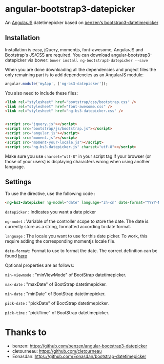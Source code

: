 # angular-bootstrap3-datepicker
An [AngularJS](http://angularjs.org/) datetimepicker based on [benzen's bootstrap3-datetimepicker](https://github.com/benzen/angular-bootstrap3-datepicker)

## Installation

Installation is easy, jQuery, momentjs, font-awesome, AngularJS and Bootstrap's JS/CSS are required.
You can download angular-bootstrap3-datepicker via bower:
`bower install ng-bootstrap3-datepicker --save`

When you are done downloading all the dependencies and project files the only remaining part is to add dependencies as an AngularJS module:

```javascript
angular.module('myApp', ['ng-bs3-datepicker']);
```

You also need to include these files:
```html
<link rel="stylesheet" href="bootstrap/css/bootstrap.css" />
<link rel="stylesheet" href="font-awesome.css" />
<link rel="stylesheet" href="ng-bs3-datepicker.css" />


<script src="jquery.js"></script>
<script src="bootstrap/js/bootstrap.js"></script>
<script src="angular.js"></script>
<script src="moment.js"></script>
<script src="moment-your-locale.js"></script>
<script src="ng-bs3-datepicker.js" charset="utf-8"></script>
```

Make sure you use `charset="utf-8"` in your script tag if your browser (or those of your users) is displaying characters wrong when using another language.

## Settings

To use the directive, use the following code :

```html
<ng-bs3-datepicker ng-model="date" language="zh-cn" date-format="YYYY-MM" min-viewmode="months" max-date="moment().format()" min-date="moment({y: 2000})" pick-date="true" pick-time="false"/>
```

`datepicker` : Indicates you want a date picker

`ng-model` : Variable of the controller scope to store the date. The date is currently store as a string, formatted according to date format.

`language` : The locale you want to use for this date picker. To work, this require adding the corresponding momentjs locale file.

`date-format`: Format to use to format the date. The correct definition can be found [here](http://momentjs.com/docs/#/displaying/format/)

Optional properties are as follows:

`min-viewmode` : "minViewMode" of BootStrap datetimepicker.

`max-date` : "maxDate" of BootStrap datetimepicker.

`min-date` : "minDate" of BootStrap datetimepicker.

`pick-date` : "pickDate" of BootStrap datetimepicker.

`pick-time` : "pickTime" of BootStrap datetimepicker.


# Thanks to
 * benzen: https://github.com/benzen/angular-bootstrap3-datepicker
 * cletourneau: https://github.com/cletourneau
 * Eonasdan: https://github.com/Eonasdan/bootstrap-datetimepicker
